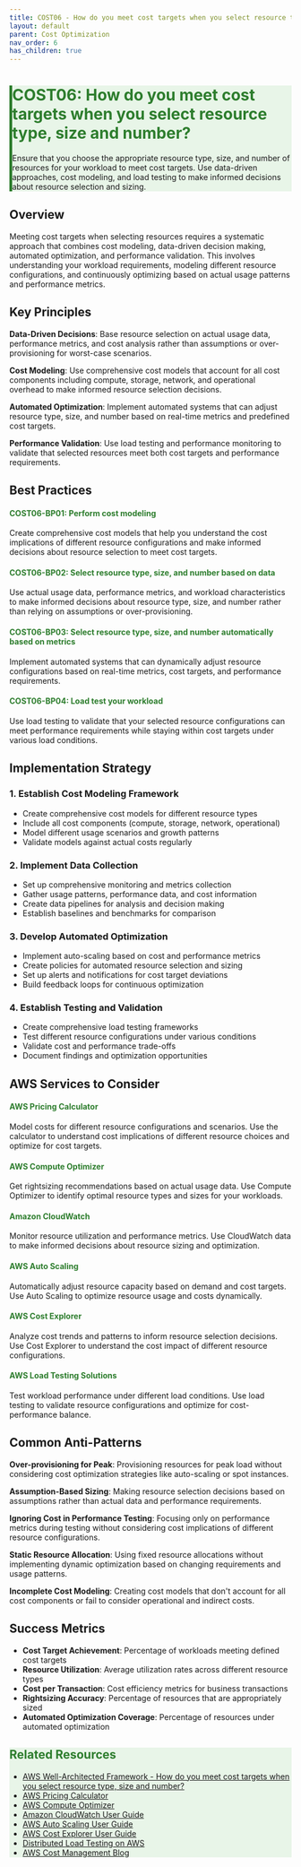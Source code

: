 ```yaml
---
title: COST06 - How do you meet cost targets when you select resource type, size and number?
layout: default
parent: Cost Optimization
nav_order: 6
has_children: true
---
```


<div class="pillar-header">
  <h1>COST06: How do you meet cost targets when you select resource type, size and number?</h1>
  <p>Ensure that you choose the appropriate resource type, size, and number of resources for your workload to meet cost targets. Use data-driven approaches, cost modeling, and load testing to make informed decisions about resource selection and sizing.</p>
</div>

## Overview

Meeting cost targets when selecting resources requires a systematic approach that combines cost modeling, data-driven decision making, automated optimization, and performance validation. This involves understanding your workload requirements, modeling different resource configurations, and continuously optimizing based on actual usage patterns and performance metrics.

## Key Principles

**Data-Driven Decisions**: Base resource selection on actual usage data, performance metrics, and cost analysis rather than assumptions or over-provisioning for worst-case scenarios.

**Cost Modeling**: Use comprehensive cost models that account for all cost components including compute, storage, network, and operational overhead to make informed resource selection decisions.

**Automated Optimization**: Implement automated systems that can adjust resource type, size, and number based on real-time metrics and predefined cost targets.

**Performance Validation**: Use load testing and performance monitoring to validate that selected resources meet both cost targets and performance requirements.

## Best Practices

<div class="best-practice">
  <h4><a href="COST06-BP01.html">COST06-BP01: Perform cost modeling</a></h4>
  <p>Create comprehensive cost models that help you understand the cost implications of different resource configurations and make informed decisions about resource selection to meet cost targets.</p>
</div>

<div class="best-practice">
  <h4><a href="COST06-BP02.html">COST06-BP02: Select resource type, size, and number based on data</a></h4>
  <p>Use actual usage data, performance metrics, and workload characteristics to make informed decisions about resource type, size, and number rather than relying on assumptions or over-provisioning.</p>
</div>

<div class="best-practice">
  <h4><a href="COST06-BP03.html">COST06-BP03: Select resource type, size, and number automatically based on metrics</a></h4>
  <p>Implement automated systems that can dynamically adjust resource configurations based on real-time metrics, cost targets, and performance requirements.</p>
</div>

<div class="best-practice">
  <h4><a href="COST06-BP04.html">COST06-BP04: Load test your workload</a></h4>
  <p>Use load testing to validate that your selected resource configurations can meet performance requirements while staying within cost targets under various load conditions.</p>
</div>

## Implementation Strategy

### 1. Establish Cost Modeling Framework
- Create comprehensive cost models for different resource types
- Include all cost components (compute, storage, network, operational)
- Model different usage scenarios and growth patterns
- Validate models against actual costs regularly

### 2. Implement Data Collection
- Set up comprehensive monitoring and metrics collection
- Gather usage patterns, performance data, and cost information
- Create data pipelines for analysis and decision making
- Establish baselines and benchmarks for comparison

### 3. Develop Automated Optimization
- Implement auto-scaling based on cost and performance metrics
- Create policies for automated resource selection and sizing
- Set up alerts and notifications for cost target deviations
- Build feedback loops for continuous optimization

### 4. Establish Testing and Validation
- Create comprehensive load testing frameworks
- Test different resource configurations under various conditions
- Validate cost and performance trade-offs
- Document findings and optimization opportunities

## AWS Services to Consider

<div class="aws-service">
  <div class="aws-service-content">
    <h4>AWS Pricing Calculator</h4>
    <p>Model costs for different resource configurations and scenarios. Use the calculator to understand cost implications of different resource choices and optimize for cost targets.</p>
  </div>
</div>

<div class="aws-service">
  <div class="aws-service-content">
    <h4>AWS Compute Optimizer</h4>
    <p>Get rightsizing recommendations based on actual usage data. Use Compute Optimizer to identify optimal resource types and sizes for your workloads.</p>
  </div>
</div>

<div class="aws-service">
  <div class="aws-service-content">
    <h4>Amazon CloudWatch</h4>
    <p>Monitor resource utilization and performance metrics. Use CloudWatch data to make informed decisions about resource sizing and optimization.</p>
  </div>
</div>

<div class="aws-service">
  <div class="aws-service-content">
    <h4>AWS Auto Scaling</h4>
    <p>Automatically adjust resource capacity based on demand and cost targets. Use Auto Scaling to optimize resource usage and costs dynamically.</p>
  </div>
</div>

<div class="aws-service">
  <div class="aws-service-content">
    <h4>AWS Cost Explorer</h4>
    <p>Analyze cost trends and patterns to inform resource selection decisions. Use Cost Explorer to understand the cost impact of different resource configurations.</p>
  </div>
</div>

<div class="aws-service">
  <div class="aws-service-content">
    <h4>AWS Load Testing Solutions</h4>
    <p>Test workload performance under different load conditions. Use load testing to validate resource configurations and optimize for cost-performance balance.</p>
  </div>
</div>

## Common Anti-Patterns

**Over-provisioning for Peak**: Provisioning resources for peak load without considering cost optimization strategies like auto-scaling or spot instances.

**Assumption-Based Sizing**: Making resource selection decisions based on assumptions rather than actual data and performance requirements.

**Ignoring Cost in Performance Testing**: Focusing only on performance metrics during testing without considering cost implications of different resource configurations.

**Static Resource Allocation**: Using fixed resource allocations without implementing dynamic optimization based on changing requirements and usage patterns.

**Incomplete Cost Modeling**: Creating cost models that don't account for all cost components or fail to consider operational and indirect costs.

## Success Metrics

- **Cost Target Achievement**: Percentage of workloads meeting defined cost targets
- **Resource Utilization**: Average utilization rates across different resource types
- **Cost per Transaction**: Cost efficiency metrics for business transactions
- **Rightsizing Accuracy**: Percentage of resources that are appropriately sized
- **Automated Optimization Coverage**: Percentage of resources under automated optimization

<div class="related-resources">
  <h2>Related Resources</h2>
  <ul>
    <li><a href="https://docs.aws.amazon.com/wellarchitected/latest/framework/cost_type_size_number.html">AWS Well-Architected Framework - How do you meet cost targets when you select resource type, size and number?</a></li>
    <li><a href="https://calculator.aws/">AWS Pricing Calculator</a></li>
    <li><a href="https://aws.amazon.com/compute-optimizer/">AWS Compute Optimizer</a></li>
    <li><a href="https://docs.aws.amazon.com/AmazonCloudWatch/latest/monitoring/WhatIsCloudWatch.html">Amazon CloudWatch User Guide</a></li>
    <li><a href="https://docs.aws.amazon.com/autoscaling/application/userguide/what-is-application-auto-scaling.html">AWS Auto Scaling User Guide</a></li>
    <li><a href="https://docs.aws.amazon.com/cost-management/latest/userguide/ce-what-is.html">AWS Cost Explorer User Guide</a></li>
    <li><a href="https://aws.amazon.com/solutions/implementations/distributed-load-testing-on-aws/">Distributed Load Testing on AWS</a></li>
    <li><a href="https://aws.amazon.com/blogs/aws-cost-management/">AWS Cost Management Blog</a></li>
  </ul>
</div>

<style>
.pillar-header {
  background-color: #e8f5e8;
  border-left: 5px solid #2d7d2d;
}

.pillar-header h1 {
  color: #2d7d2d;
}

.best-practice h4 a {
  color: #2d7d2d;
  text-decoration: none;
}

.best-practice h4 a:hover {
  text-decoration: underline;
}

.aws-service-content h4 {
  color: #2d7d2d;
}

.related-resources {
  background-color: #e8f5e8;
}

.related-resources h2 {
  color: #2d7d2d;
}
</style>